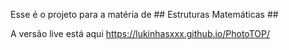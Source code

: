 Esse é o projeto para a matéria de ## Estruturas Matemáticas ##

A versão live está aqui https://lukinhasxxx.github.io/PhotoTOP/